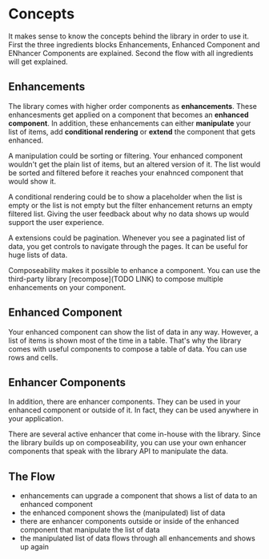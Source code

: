# Concepts

It makes sense to know the concepts behind the library in order to use it. First the three ingredients blocks Enhancements, Enhanced Component and ENhancer Components are explained. Second the flow with all ingredients will get explained.

## Enhancements

The library comes with higher order components as **enhancements**.  These enhancesments get applied on a component that becomes an **enhanced component**. In addition, these enhancements can either **manipulate** your list of items, add **conditional rendering** or **extend** the component that gets enhanced.

A manipulation could be sorting or filtering. Your enhanced component wouldn't get the plain list of items, but an altered version of it. The list would be sorted and filtered before it reaches your enahnced component that would show it.

A conditional rendering could be to show a placeholder when the list is empty or the list is not empty but the filter enhancement returns an empty filtered list. Giving the user feedback about why no data shows up would support the user experience.

A extensions could be pagination. Whenever you see a paginated list of data, you get controls to navigate through the pages. It can be useful for huge lists of data.

Composeability makes it possible to enhance a component. You can use the third-party library [recompose](TODO LINK) to compose multiple enhancements on your component.

## Enhanced Component

Your enhanced component can show the list of data in any way. However, a list of items is shown most of the time in a table. That's why the library comes with useful components to compose a table of data. You can use rows and cells.

## Enhancer Components

In addition, there are enhancer components. They can be used in your enhanced component or outside of it. In fact, they can be used anywhere in your application.


There are several active enhancer that come in-house with the library. Since the library builds up on composeability, you can use your own enhancer components that speak with the library API to manipulate the data.

## The Flow

- enhancements can upgrade a component that shows a list of data to an enhanced component
- the enhanced component shows the (manipulated) list of data
- there are enhancer components outside or inside of the enhanced component that manipulate the list of data
- the manipulated list of data flows through all enhancements and shows up again
